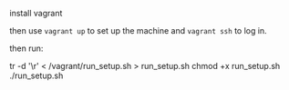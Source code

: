 install vagrant

then use `vagrant up` to set up the machine and `vagrant ssh` to log in.

then run:

tr -d '\r' < /vagrant/run_setup.sh > run_setup.sh
chmod +x run_setup.sh
./run_setup.sh